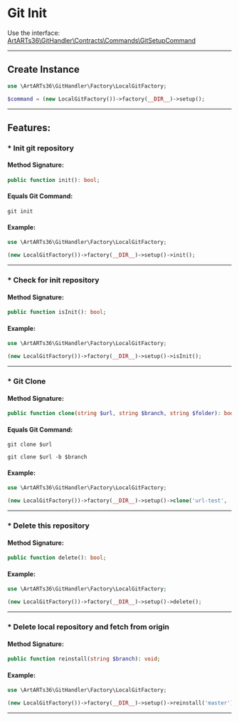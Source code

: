 # Git Init

Use the interface: [ArtARTs36\GitHandler\Contracts\Commands\GitSetupCommand](/Users/artem/PhpstormProjects/artarts36/libraries/git/src/Contracts/Commands/GitSetupCommand.php)

---

## Create Instance

```php
use \ArtARTs36\GitHandler\Factory\LocalGitFactory;

$command = (new LocalGitFactory())->factory(__DIR__)->setup();
```

---

## Features:

### * Init git repository

#### Method Signature:



```php
public function init(): bool;
```

#### Equals Git Command:

`git init`

#### Example:

```php
use \ArtARTs36\GitHandler\Factory\LocalGitFactory;

(new LocalGitFactory())->factory(__DIR__)->setup()->init();
```

---
### * Check for init repository

#### Method Signature:

```php
public function isInit(): bool;
```

#### Example:

```php
use \ArtARTs36\GitHandler\Factory\LocalGitFactory;

(new LocalGitFactory())->factory(__DIR__)->setup()->isInit();
```

---
### * Git Clone

#### Method Signature:



```php
public function clone(string $url, string $branch, string $folder): bool;
```

#### Equals Git Command:

`git clone $url`

`git clone $url -b $branch`

#### Example:

```php
use \ArtARTs36\GitHandler\Factory\LocalGitFactory;

(new LocalGitFactory())->factory(__DIR__)->setup()->clone('url-test', 'master', 'folder-test');
```

---
### * Delete this repository

#### Method Signature:

```php
public function delete(): bool;
```

#### Example:

```php
use \ArtARTs36\GitHandler\Factory\LocalGitFactory;

(new LocalGitFactory())->factory(__DIR__)->setup()->delete();
```

---
### * Delete local repository and fetch from origin

#### Method Signature:

```php
public function reinstall(string $branch): void;
```

#### Example:

```php
use \ArtARTs36\GitHandler\Factory\LocalGitFactory;

(new LocalGitFactory())->factory(__DIR__)->setup()->reinstall('master');
```

---
